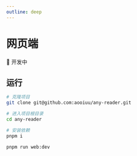 ```yaml
---
outline: deep
---
```


# 网页端

🚧 开发中

## 运行

```sh
# 克隆项目
git clone git@github.com:aooiuu/any-reader.git

# 进入项目根目录
cd any-reader

# 安装依赖
pnpm i

pnpm run web:dev
```